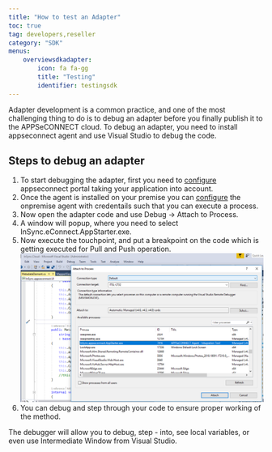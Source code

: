 ```yaml
---
title: "How to test an Adapter"
toc: true
tag: developers,reseller
category: "SDK"
menus:
    overviewsdkadapter: 
        icon: fa fa-gg
        title: "Testing"
        identifier: testingsdk    
---
```

Adapter development is a common practice, and one of the most challenging thing to do is to debug an adapter 
before you finally publish it to the APPSeCONNECT cloud. To debug an adapter, you need to install 
appseconnect agent and use Visual Studio to debug the code. 

## Steps to debug an adapter

1. To start debugging the adapter, first you need to [configure]() appseconnect portal taking your application into account. 
2. Once the agent is installed on your premise you can [configure]() the onpremise agent with credentails such that you can execute a process. 
3. Now open the adapter code and use Debug -> Attach to Process.
4. A window will popup, where you need to select InSync.eConnect.AppStarter.exe. 
5. Now execute the touchpoint, and put a breakpoint on the code which is getting executed for Pull and Push operation. 
![Attachtoprocesshandler](/staticfiles/sdk-references/media/attachtoprocesshandler.PNG)
6. You can debug and step through your code to ensure proper working of the method. 

The debugger will allow you to debug, step - into, see local variables, or even use Intermediate Window from Visual Studio.